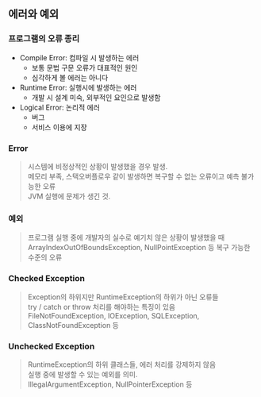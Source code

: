 ## 에러와 예외

### 프로그램의 오류 종리
- Compile Error: 컴파일 시 발생하는 에러
  - 보통 문법 구문 오류가 대표적인 원인
  - 심각하게 볼 에러는 아니다
- Runtime Error: 실행시에 발생하는 에러
  - 개발 시 설계 미숙, 외부적인 요인으로 발생함
- Logical Error: 논리적 에러
  - 버그
  - 서비스 이용에 지장


### Error
> 시스템에 비정상적인 상황이 발생했을 경우 발생.\
> 메모리 부족, 스택오버플로우 같이 발생하면 복구할 수 없는 오류이고 예측 불가능한 오류 \
> JVM 실행에 문제가 생긴 것.


### 예외
> 프로그램 실행 중에 개발자의 실수로 예기치 않은 상황이 발생했을 때 \
> ArrayIndexOutOfBoundsException, NullPointException 등 복구 가능한 수준의 오류

### Checked Exception
> Exception의 하위지만 RuntimeException의 하위가 아닌 오류들 \
> try / catch or throw 처리를 해야하는 특징이 있음\
> FileNotFoundException, IOException, SQLException, ClassNotFoundException 등

### Unchecked Exception
> RuntimeException의 하위 클래스들, 에러 처리를 강제하지 않음 \
> 실행 중에 발생할 수 있는 예외를 의미. \
> IllegalArgumentException, NullPointerException 등 